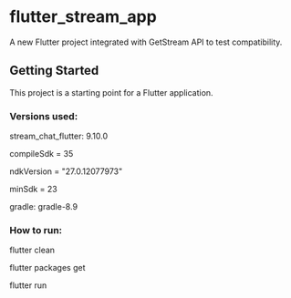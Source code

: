 # flutter_stream_app

A new Flutter project integrated with GetStream API to test compatibility.

## Getting Started

This project is a starting point for a Flutter application.

### Versions used:

stream_chat_flutter: 9.10.0

compileSdk = 35

ndkVersion = "27.0.12077973"

minSdk = 23

gradle: gradle-8.9


### How to run:
flutter clean

flutter packages get

flutter run